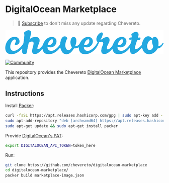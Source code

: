 # DigitalOcean Marketplace

> 🔔 [Subscribe](https://chv.to/newsletter) to don't miss any update regarding Chevereto.

[![Chevereto](LOGO.svg)](https://chevereto.com)

[![Community](https://img.shields.io/badge/chv.to-community-blue?style=flat-square)](https://chv.to/community)

This repository provides the Chevereto [DigitalOcean Marketplace](https://marketplace.digitalocean.com/apps/chevereto?refcode=f800a079f4f1) application.

## Instructions

Install [Packer](https://learn.hashicorp.com/tutorials/packer/get-started-install-cli):

```sh
curl -fsSL https://apt.releases.hashicorp.com/gpg | sudo apt-key add -
sudo apt-add-repository "deb [arch=amd64] https://apt.releases.hashicorp.com $(lsb_release -cs) main"
sudo apt-get update && sudo apt-get install packer
```

Provide [DigitalOcean's PAT](https://docs.digitalocean.com/reference/api/create-personal-access-token/):

```sh
export DIGITALOCEAN_API_TOKEN=token_here
```

Run:

```sh
git clone https://github.com/chevereto/digitalocean-marketplace
cd digitalocean-marketplace/
packer build marketplace-image.json
```

